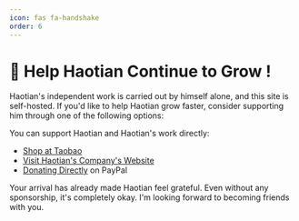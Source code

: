 ```yaml
---
icon: fas fa-handshake
order: 6
---
```


# 🤝 Help Haotian Continue to Grow !

Haotian's independent work is carried out by himself alone, and this site is self-hosted. If you'd like to help Haotian grow faster, consider supporting him through one of the following options:

You can support Haotian and Haotian's work directly:

- [Shop at Taobao](https://item.taobao.com/item.htm?abbucket=20&id=757057832446&spm=a230r.7195193.1997079397.6.79b73e0bdXJ062)
- [Visit Haotian's Company's Website](https://www.tsuenergy.com)
- [Donating Directly](https://www.paypal.com/paypalme/haotianma06) on PayPal

Your arrival has already made Haotian feel grateful. Even without any sponsorship, it's completely okay. I'm looking forward to becoming friends with you.
